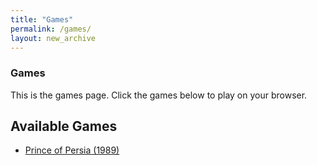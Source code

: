 ```yaml
---
title: "Games"
permalink: /games/
layout: new_archive
---
```


### Games

This is the games page. Click the games below to play on your browser.

## Available Games

- [Prince of Persia (1989)](/games/prince-of-persia/)